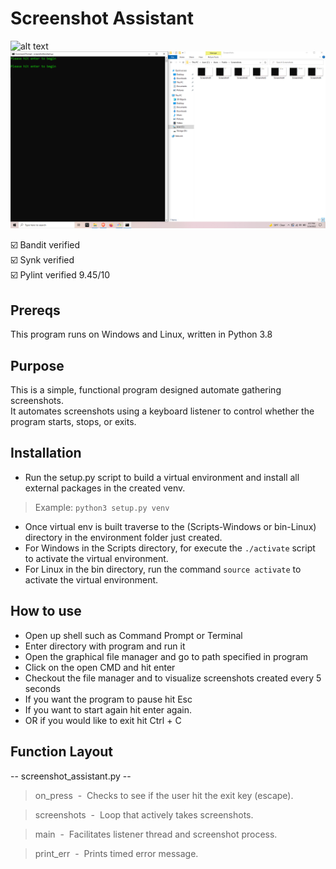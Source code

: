 # Screenshot Assistant
![alt text](https://github.com/ngimb64/Screenshot-Assistant/blob/master/ScreenshotAssistant.gif?raw=true)
![alt text](https://github.com/ngimb64/Screenshot-Assistant/blob/master/ScreenshotAssistant.png?raw=true)

&#9745;&#65039; Bandit verified<br>
&#9745;&#65039; Synk verified<br>
&#9745;&#65039; Pylint verified 9.45/10

## Prereqs
 This program runs on Windows and Linux, written in Python 3.8

## Purpose
This is a simple, functional program designed automate gathering screenshots.<br>
It automates screenshots using a keyboard listener to control whether the program starts, stops, or exits.

## Installation
- Run the setup.py script to build a virtual environment and install all external packages in the created venv.

> Example: `python3 setup.py venv`

- Once virtual env is built traverse to the (Scripts-Windows or bin-Linux) directory in the environment folder just created.
- For Windows in the Scripts directory, for execute the `./activate` script to activate the virtual environment.
- For Linux in the bin directory, run the command `source activate` to activate the virtual environment.

## How to use
- Open up shell such as Command Prompt or Terminal
- Enter directory with program and run it
- Open the graphical file manager and go to path specified in program
- Click on the open CMD and hit enter
- Checkout the file manager and to visualize screenshots created every 5 seconds
- If you want the program to pause hit Esc
- If you want to start again hit enter again.
- OR if you would like to exit hit Ctrl + C

## Function Layout
-- screenshot_assistant.py --
> on_press &nbsp;-&nbsp; Checks to see if the user hit the exit key (escape).

> screenshots &nbsp;-&nbsp; Loop that actively takes screenshots.

> main &nbsp;-&nbsp; Facilitates listener thread and screenshot process.

> print_err &nbsp;-&nbsp; Prints timed error message.